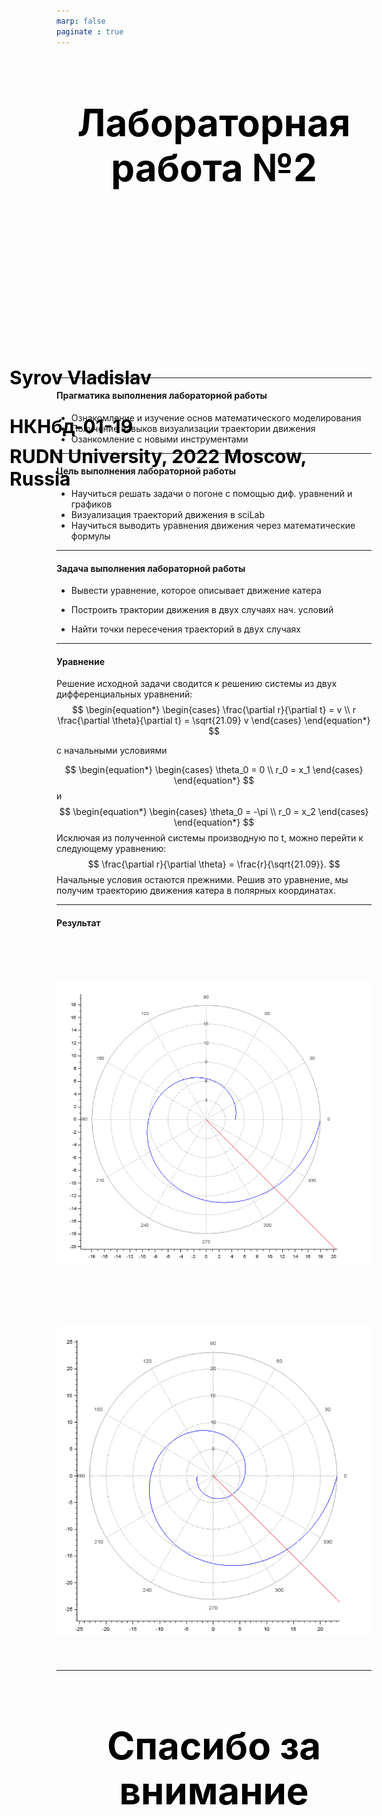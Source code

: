 ```yaml
---
marp: false
paginate : true
---
```

<style>
h1 { 
    font-size: 60px;
    color: Black;
    text-align: center;
    }       
h2 { 
    font-size: 30px;
    color: Black;
    position: relative;
    left: -2.5em;
    top: 8em;
    }

h3 { 
    font-size: 30px;
    color: Black;
    position: relative;
    left: -2.5em;
    top: 7em;
    }

section.titleslide1 h4 {
    font-size: 40px;
    color: Black;
    position: relative;
    left: 0em;
    bottom: 6em;    
}

section.titleslide2 h4 {
    font-size: 40px;
    color: Black;
    position: relative;
    left: 0em;
    bottom: 5.3em;    
}

section.titleslide3 h4 {
    font-size: 40px;
    color: Black;
    position: relative;
    left: 0em;
    bottom: 4.1em;    
}

section.titleslide4 h4 {
    font-size: 40px;
    color: Black;
    position: relative;
    left: 0em;
    bottom: 0em;    
}

section.titleslide5 h4 {
    font-size: 40px;
    color: Black;
    position: relative;
    left: 0em;
    bottom: -1em;    
}

</style>

# Лабораторная работа №2
## Syrov Vladislav 

## НКНбд-01-19

### RUDN University, 2022 Moscow, Russia

---
<!--_class: titleslide1 -->
#### Прагматика выполнения лабораторной работы
* Ознакомление и изучение основ математического моделирования
* Получение навыков визуализации траектории движения
* Озанкомление с новыми инструментами 

---
<!--_class: titleslide2 -->
#### Цель выполнения лабораторной работы
* Научиться решать задачи о погоне с помощью диф. уравнений и графиков
* Визуализация траекторий движения в sciLab
* Научиться выводить уравнения движения через математические формулы

---
<!--_class: titleslide3 -->
#### Задача выполнения лабораторной работы

* Вывести уравнение, которое описывает движение катера

* Построить трактории движения в двух случаях нач. условий

* Найти точки пересечения траекторий в двух случаях

---
<!--_class: titleslide4 -->
#### Уравнение

Решение исходной задачи сводится к решению системы из двух дифференциальных уравнений: 
$$
\begin{equation*} 
  \begin{cases} 
    \frac{\partial r}{\partial t} = v 
    \\
    r \frac{\partial \theta}{\partial t} = \sqrt{21.09} v 
  \end{cases}
\end{equation*}
$$

с начальными условиями 

$$
\begin{equation*}
  \begin{cases}
    \theta_0 = 0 
    \\ 
    r_0 = x_1 
  \end{cases}
\end{equation*}
$$
и
$$
\begin{equation*}
  \begin{cases}
    \theta_0 = -\pi
    \\
    r_0 = x_2
  \end{cases}
\end{equation*}
$$
Исключая из полученной системы производную по t, можно перейти к следующему уравнению:
$$
\frac{\partial r}{\partial \theta} = \frac{r}{\sqrt{21.09}}.
$$
Начальные условия остаются прежними. Решив это уравнение, мы получим траекторию движения катера в полярных координатах.


---
<!--_class: titleslide5 -->
#### Результат

# ![Вывод 1](https://github.com/VladislavCheese/----------------------------/blob/master/lab2/presentation/images/var_1.png "рис.01")

# ![Вывод 2](https://github.com/VladislavCheese/----------------------------/blob/master/lab2/presentation/images/var_2.png "рис.02")

---
# Спасибо за внимание
